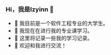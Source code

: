### Hi，我是lzyinn 👋


<!--**lzyinn/lzyinn** is a ✨ _special_ ✨ repository because its `README.md` (this file) appears on your GitHub profile.-->

- 🔭 我目前是一个软件工程专业的大学生。
- 🌱 我现在在进行我的专业课学习。
- 🤔 这里将记录一些我的学习记录。
- 💬 欢迎和我进行交流！

